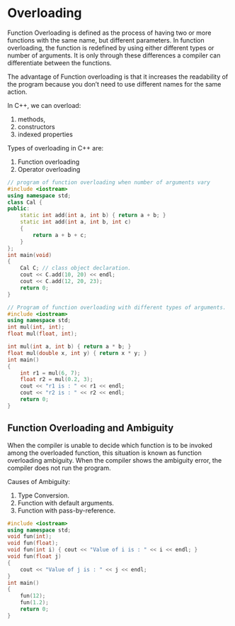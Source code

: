 # Overloading

Function Overloading is defined as the process of having two or more functions with the same name, but different parameters. In function overloading, the function is redefined by using either different types or number of arguments. It is only through these differences a compiler can differentiate between the functions.

The advantage of Function overloading is that it increases the readability of the program because you don’t need to use different names for the same action.

In C++, we can overload:

1. methods,
2. constructors
3. indexed properties

Types of overloading in C++ are:

1. Function overloading
2. Operator overloading

```cpp
// program of function overloading when number of arguments vary
#include <iostream>
using namespace std;
class Cal {
public:
    static int add(int a, int b) { return a + b; }
    static int add(int a, int b, int c)
    {
        return a + b + c;
    }
};
int main(void)
{
    Cal C; // class object declaration.
    cout << C.add(10, 20) << endl;
    cout << C.add(12, 20, 23);
    return 0;
}
```

```cpp
// Program of function overloading with different types of arguments.
#include <iostream>
using namespace std;
int mul(int, int);
float mul(float, int);

int mul(int a, int b) { return a * b; }
float mul(double x, int y) { return x * y; }
int main()
{
    int r1 = mul(6, 7);
    float r2 = mul(0.2, 3);
    cout << "r1 is : " << r1 << endl;
    cout << "r2 is : " << r2 << endl;
    return 0;
}
```

## Function Overloading and Ambiguity

When the compiler is unable to decide which function is to be invoked among the overloaded function, this situation is known as function overloading ambiguity.
When the compiler shows the ambiguity error, the compiler does not run the program.

Causes of Ambiguity:

1. Type Conversion.
2. Function with default arguments.
3. Function with pass-by-reference.

```cpp
#include <iostream>
using namespace std;
void fun(int);
void fun(float);
void fun(int i) { cout << "Value of i is : " << i << endl; }
void fun(float j)
{
    cout << "Value of j is : " << j << endl;
}
int main()
{
    fun(12);
    fun(1.2);
    return 0;
}
```
